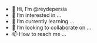 - 👋 Hi, I’m @reydepersia
- 👀 I’m interested in ...
- 🌱 I’m currently learning ...
- 💞️ I’m looking to collaborate on ...
- 📫 How to reach me ...

<!---
reydepersia/reydepersia is a ✨ special ✨ repository because its `README.md` (this file) appears on your GitHub profile.
You can click the Preview link to take a look at your changes.
--->
